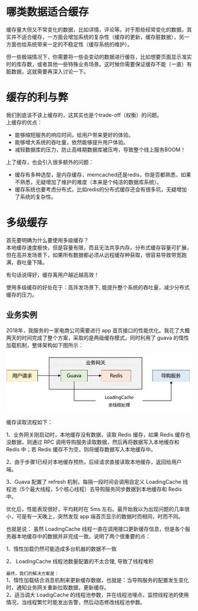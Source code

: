# 哪类数据适合缓存
缓存量大但又不常变化的数据，比如详情，评论等。对于那些经常变化的数据，其实并不适合缓存，一方面会增加系统的复杂性（缓存的更新，缓存脏数据），另一方面也给系统带来一定的不稳定性（缓存系统的维护）。

但一些极端情况下，你需要将一些会变动的数据进行缓存，比如想要页面显示准实时的库存数，或者其他一些特殊业务场景。这时候你需要保证缓存不能（一直）有脏数据，这就需要再深入讨论一下。

# 缓存的利与弊
我们到底该不该上缓存的，这其实也是个trade-off（权衡）的问题。  
上缓存的优点：
- 能够缩短服务的响应时间，给用户带来更好的体验。
- 能够增大系统的吞吐量，依然能够提升用户体验。
- 减轻数据库的压力，防止高峰期数据库被压垮，导致整个线上服务BOOM！

上了缓存，也会引入很多额外的问题：
- 缓存有多种选型，是内存缓存，memcached还是redis，你是否都熟悉，如果不熟悉，无疑增加了维护的难度（本来是个纯洁的数据库系统）。
- 缓存系统也要考虑分布式，比如redis的分布式缓存还会有很多坑，无疑增加了系统的复杂性。

# 多级缓存
首先要明确为什么要使用多级缓存？  
本地缓存速度极快，但是容量有限，而且无法共享内存。分布式缓存容量可扩展，但在高并发场景下，如果所有数据都必须从远程缓存种获取，很容易导致带宽跑满，吞吐量下降。

有句话说得好，缓存离用户越近越高效！

使用多级缓存的好处在于：高并发场景下, 能提升整个系统的吞吐量，减少分布式缓存的压力。

## 业务实例
2018年，我服务的一家电商公司需要进行 app 首页接口的性能优化。我花了大概两天的时间完成了整个方案，采取的是两级缓存模式，同时利用了 guava 的惰性加载机制，整体架构如下图所示：

<img src="../../imgs/multity-cache.png" width=600px>

缓存读取流程如下：

1、业务网关刚启动时，本地缓存没有数据，读取 Redis 缓存，如果 Redis 缓存也没数据，则通过 RPC 调用导购服务读取数据，然后再将数据写入本地缓存和 Redis 中；若 Redis 缓存不为空，则将缓存数据写入本地缓存中。

2、由于步骤1已经对本地缓存预热，后续请求直接读取本地缓存，返回给用户端。

3、Guava 配置了 refresh 机制，每隔一段时间会调用自定义 LoadingCache 线程池（5个最大线程，5个核心线程）去导购服务同步数据到本地缓存和 Redis 中。

优化后，性能表现很好，平均耗时在 5ms 左右。最开始我以为出现问题的几率很小，可是有一天晚上，突然发现 app 端首页显示的数据时而相同，时而不同。

也就是说： 虽然 LoadingCache 线程一直在调用接口更新缓存信息，但是各个服务器本地缓存中的数据并非完成一致。说明了两个很重要的点：   

1、惰性加载仍然可能造成多台机器的数据不一致

2、 LoadingCache 线程池数量配置的不太合理,  导致了线程堆积

```最终，我们的解决方案是：```  
1、惰性加载结合消息机制来更新缓存数据，也就是：当导购服务的配置发生变化时，通知业务网关重新拉取数据，更新缓存。   
2、适当调大 LoadigCache 的线程池参数，并在线程池埋点，监控线程池的使用情况，当线程繁忙时能发出告警，然后动态修改线程池参数。